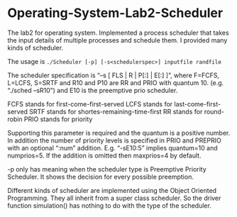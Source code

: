 # Operating-System-Lab2-Scheduler
The lab2 for operating system. Implemented a process scheduler that takes the input details of multiple processes and schedule them. I provided many kinds of scheduler.

The usage is 
`./Scheduler [-p] [-s<schedulerspec>] inputfile randfile`

The scheduler specification is “–s [ FLS | R<num> | P<num>[:<maxprio>] | E<num>[:<maxprios>] ]”, where F=FCFS, L=LCFS,
S=SRTF and R10 and P10 are RR and PRIO with quantum 10. (e.g. “./sched –sR10”) and E10 is the preemptive prio scheduler.

FCFS stands for first-come-first-served
LCFS stands for last-come-first-served
SRTF stands for shortes-remaining-time-first
RR stands for round-robin
PRIO stands for priority 

Supporting this parameter is required and the quantum is a positive number. In addition the number of priority levels is specified in PRIO and PREPRIO with an optional “:num” addition. E.g. “-sE10:5” implies quantum=10 and numprios=5. If the addition is omitted then maxprios=4 by default.

-p only has meaning when the scheduler type is Preemptive Priority Scheduler. It shows the decision for every possible preemption.

Different kinds of scheduler are implemented using the Object Oriented Programming. They all inherit from a super class scheduler. So the driver function simulation() has nothing to do with the type of the scheduler.
